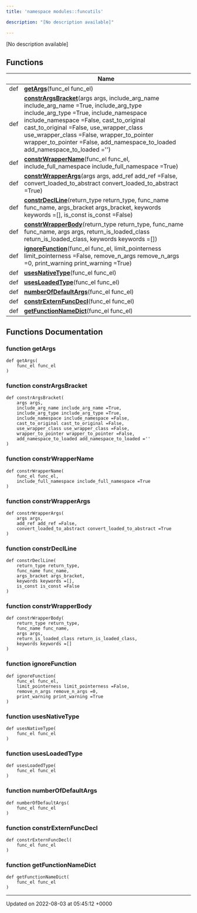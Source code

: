 ```yaml
---
title: 'namespace modules::funcutils'

description: "[No description available]"

---
```







[No description available]

## Functions

|                | Name           |
| -------------- | -------------- |
| def | **[getArgs](/documentation/code/darkbit/namespaces/namespacemodules_1_1funcutils/#function-getargs)**(func_el func_el) |
| def | **[constrArgsBracket](/documentation/code/darkbit/namespaces/namespacemodules_1_1funcutils/#function-constrargsbracket)**(args args, include_arg_name include_arg_name =True, include_arg_type include_arg_type =True, include_namespace include_namespace =False, cast_to_original cast_to_original =False, use_wrapper_class use_wrapper_class =False, wrapper_to_pointer wrapper_to_pointer =False, add_namespace_to_loaded add_namespace_to_loaded ='') |
| def | **[constrWrapperName](/documentation/code/darkbit/namespaces/namespacemodules_1_1funcutils/#function-constrwrappername)**(func_el func_el, include_full_namespace include_full_namespace =True) |
| def | **[constrWrapperArgs](/documentation/code/darkbit/namespaces/namespacemodules_1_1funcutils/#function-constrwrapperargs)**(args args, add_ref add_ref =False, convert_loaded_to_abstract convert_loaded_to_abstract =True) |
| def | **[constrDeclLine](/documentation/code/darkbit/namespaces/namespacemodules_1_1funcutils/#function-constrdeclline)**(return_type return_type, func_name func_name, args_bracket args_bracket, keywords keywords =[], is_const is_const =False) |
| def | **[constrWrapperBody](/documentation/code/darkbit/namespaces/namespacemodules_1_1funcutils/#function-constrwrapperbody)**(return_type return_type, func_name func_name, args args, return_is_loaded_class return_is_loaded_class, keywords keywords =[]) |
| def | **[ignoreFunction](/documentation/code/darkbit/namespaces/namespacemodules_1_1funcutils/#function-ignorefunction)**(func_el func_el, limit_pointerness limit_pointerness =False, remove_n_args remove_n_args =0, print_warning print_warning =True) |
| def | **[usesNativeType](/documentation/code/darkbit/namespaces/namespacemodules_1_1funcutils/#function-usesnativetype)**(func_el func_el) |
| def | **[usesLoadedType](/documentation/code/darkbit/namespaces/namespacemodules_1_1funcutils/#function-usesloadedtype)**(func_el func_el) |
| def | **[numberOfDefaultArgs](/documentation/code/darkbit/namespaces/namespacemodules_1_1funcutils/#function-numberofdefaultargs)**(func_el func_el) |
| def | **[constrExternFuncDecl](/documentation/code/darkbit/namespaces/namespacemodules_1_1funcutils/#function-constrexternfuncdecl)**(func_el func_el) |
| def | **[getFunctionNameDict](/documentation/code/darkbit/namespaces/namespacemodules_1_1funcutils/#function-getfunctionnamedict)**(func_el func_el) |


## Functions Documentation

### function getArgs

```
def getArgs(
    func_el func_el
)
```


### function constrArgsBracket

```
def constrArgsBracket(
    args args,
    include_arg_name include_arg_name =True,
    include_arg_type include_arg_type =True,
    include_namespace include_namespace =False,
    cast_to_original cast_to_original =False,
    use_wrapper_class use_wrapper_class =False,
    wrapper_to_pointer wrapper_to_pointer =False,
    add_namespace_to_loaded add_namespace_to_loaded =''
)
```


### function constrWrapperName

```
def constrWrapperName(
    func_el func_el,
    include_full_namespace include_full_namespace =True
)
```


### function constrWrapperArgs

```
def constrWrapperArgs(
    args args,
    add_ref add_ref =False,
    convert_loaded_to_abstract convert_loaded_to_abstract =True
)
```


### function constrDeclLine

```
def constrDeclLine(
    return_type return_type,
    func_name func_name,
    args_bracket args_bracket,
    keywords keywords =[],
    is_const is_const =False
)
```


### function constrWrapperBody

```
def constrWrapperBody(
    return_type return_type,
    func_name func_name,
    args args,
    return_is_loaded_class return_is_loaded_class,
    keywords keywords =[]
)
```


### function ignoreFunction

```
def ignoreFunction(
    func_el func_el,
    limit_pointerness limit_pointerness =False,
    remove_n_args remove_n_args =0,
    print_warning print_warning =True
)
```


### function usesNativeType

```
def usesNativeType(
    func_el func_el
)
```


### function usesLoadedType

```
def usesLoadedType(
    func_el func_el
)
```


### function numberOfDefaultArgs

```
def numberOfDefaultArgs(
    func_el func_el
)
```


### function constrExternFuncDecl

```
def constrExternFuncDecl(
    func_el func_el
)
```


### function getFunctionNameDict

```
def getFunctionNameDict(
    func_el func_el
)
```






-------------------------------

Updated on 2022-08-03 at 05:45:12 +0000